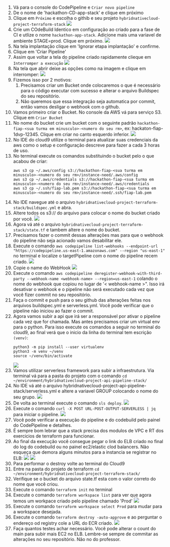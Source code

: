 1. Vá para o console do CodePipeline e `Criar novo pipeline`
2. De o nome de 'hackathon-CD-app-stack' e clique em próximo
4. Clique em `Próximo` e escolha o githib e seu projeto `hybridnativecloud-project-terraform-stack`
   ![](img/cp1.png)
5. Crie um COdeBuild Identico em configuração ao criado para a fase de CI e utlize o nome `hackathon-app-stack`. Adicione mais uma variavel de ambiente STAGE=prod. Clique em próximo.
   ![](img/cb1.png)
6. Na tela implantação clique em 'Ignorar etapa implantação' e confirme.
7. Clique em 'Criar Pipeline'
8.  Assim que voltar a tela do pipeline criado rapidamente clieque em `Interromper a execução`
    ![](img/cp2.png)
9.  Na tela que abrir deixe as opções como na imagem e clique em interromper:
    ![](img/cp3.png)
10. Fizemos isso por 2 motivos:
    1.  Precisamos criar um Bucket onde colocaremos o que é necessário para o código executar com sucesso e alterar o arquivo Buildspec do seu repositório.
    2.  Não queremos que essa integração seja automatica por commit, então vamos desligar o webhook com o github.
11. Vamos primeiro criar o Bucket. No console da AWS vá para serviço S3. Clique em `Criar Bucket`
12. No nome do bucket crie um bucket com o seguinte padrão `hackathon-fiap-<sua turma em minusculo>-<numero do seu rm>`, ex: hackaton-fiap-1dvp-12345. Clique em criar no canto esquerdo inferior.
    ![](img/s3-1.png)
13. No IDE do cloud9 utilize o terminal para atualizar suas credenciais da aws como o setup e configuração descreve para fazer a cada 3 horas de uso.
14. No terminal execute os comandos substituindo o bucket pelo o que acabou de criar:
    ```
    aws s3 cp ~/.aws/config s3://hackathon-fiap-<sua turma em minusculo>-<numero do seu rm>/instance-need/.aws/config
    aws s3 cp ~/.aws/credentials s3://hackathon-fiap-<sua turma em minusculo>-<numero do seu rm>/instance-need/.aws/credentials
    aws s3 cp ~/.ssh/fiap-lab.pem s3://hackathon-fiap-<sua turma em minusculo>-<numero do seu rm>/instance-need/.ssh/fiap-lab.pem
    ```
15. No IDE navegue até o arquivo `hybridnativecloud-project-terraform-stack/buildspec.yml` e abra.
16. Altere todos os s3:// do arquivo para colocar o nome do bucket criado por você.
    ![](img/ide1.png)
17. Agora vá até o arquivo `hybridnativecloud-project-terraform-stack/state.tf` e tambem altere o nome do bucket.
18. Precisamos fazer o commit dessas alterações mas para que o webhook do pipeline não seja acionado vamos desabilitar ele.
19. Execute o comando `aws codepipeline list-webhooks --endpoint-url "https://codepipeline.us-east-1.amazonaws.com" --region "us-east-1"` no terminal e localize o targetPipeline com o nome do pipeline recem criado.
    ![](img/ter1.png)
20. Copie o name do WebHook
    ![](img/ter2.png)
21. Execute o comando `aws codepipeline deregister-webhook-with-third-party --webhook-name <webhook-name> --region=us-east-1` colando o nome do webhook que copiou no lugar de '< webhook-name >". Isso irá desativar o webhook e o pipeline não será executado cada vez que você fizer commit no seu repositório.
22. Faça o commit e push para o seu github das alterações feitas nos arquivos  buildspec.yml e serverless.yml. Você pode verificar que o pipeline não iniciou ao fazer o commit.
22. Agora vamos subir a api que irá ser a responsável por ativar o pipeline cada vez que for chamada. Mas antes precisamos criar um virtual env para o python. Para isso execute os comandos a seguir no terminal do cloud9, ao final verá que o inicio da linha do terminal tem  escrição `(venv)`:
    ```
    python3 -m pip install --user virtualenv
    python3 -m venv ~/venv
    source ~/venv/bin/activate
    ```
    ![](img/ter3.png)
23. Vamos utilizar serverless framework para subir a infraestrutura. Via terminal vá para a pasta do projeto com o comando `cd ~/environment/hybridnativecloud-project-api-pipeline-stack/`
24. No IDE vá até o arquivo hybridnativecloud-project-api-pipeline-stack/serverless.yml e altere a variavel GROUP colocando o nome do seu grupo.
    ![](img/sls1.png)
25. De volta ao terminal execute o comando `sls deploy`.
    ![](img/sls2.png)
26. Execute o comando `curl -X POST URL-POST-OUTPUT-SERVERLESS | jq` para iniciar o pipeline.
    ![](img/ter4.png)
27. Você pode verificar a execução do pipeline e do codebuild pelo painel do CodePipeline e detalhes.
28. É sempre bom lebrar que a stack precisa dos modulos de VPC e RT dos exercicios de terraform para funcionar.
29. Ao final da execução você consegue pegar o link do ELB criado no final do log do codebuild ou no painel ec2/elastic clod balancers. Não esqueça que demora alguns minutos para a instancia se registrar no ELB:
    ![](img/cb2.png)
    ![](img/elb1.png)
30. Para performar o destroy volte ao terminal do Cloud9
31. Entre na pasta do projeto de terraform `cd ~/environment/hybridnativecloud-project-terraform-stack/`
32. Verifique se o bucket do arquivo state.tf esta com o valor correto do nome que você criou.
33. Execute o comando `terraform init` no terminal
34. Execute o comando `terraform workspace list` para ver que agora temos um workpace criado pelo pipeline chamado 'Prod'
    ![](img/ter5.png)
35. Execute o comando `terraform workspace select Prod` para mudar para a workspace desejada.
36. Execute o comando `terraform destroy -auto-approve` e ao perguntar o endereço od registry cole a URL do ECR criado.
    ![](img/ter6.png)
37. Faça quantos testes achar necessário. Você pode alterar o count do main para subir mais EC2 no ELB. Lembre-se sempre de commitar as alterações no seu repositório. Não no do professor. 
